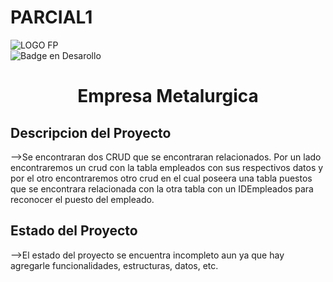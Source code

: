 # PARCIAL1 
![LOGO FP](https://github.com/FacuPerez00/PARCIAL1/assets/128317077/dc1886b8-b45b-4dde-809b-23b65815ad8a) <br>
![Badge en Desarollo](https://img.shields.io/badge/STATUS-EN%20DESAROLLO-green) 
<h1 align="center"> Empresa Metalurgica </h1>
<h2 align="left"> Descripcion del Proyecto </h2>
-->Se encontraran dos CRUD que se encontraran relacionados. Por un lado encontraremos un crud con la tabla empleados con sus respectivos datos y por el otro encontraremos otro crud en el cual poseera una tabla puestos que se encontrara relacionada con la otra tabla con un IDEmpleados para reconocer el puesto del empleado. <br>
<h2 align="left"> Estado del Proyecto </h2>
-->El estado del proyecto se encuentra incompleto aun ya que hay agregarle funcionalidades, estructuras, datos, etc.

	



